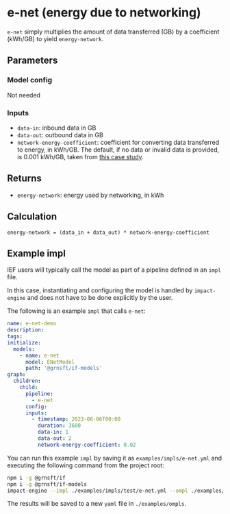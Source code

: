 # e-net (energy due to networking)

`e-net` simply multiplies the amount of data transferred (GB) by a coefficient (kWh/GB) to yield `energy-network`.

## Parameters

### Model config

Not needed

### Inputs

- `data-in`: inbound data in GB
- `data-out`: outbound data in GB
- `network-energy-coefficient`: coefficient for converting data transferred to energy, in kWh/GB. The default, if no data or invalid data is provided, is 0.001 kWh/GB, taken from [this case study](https://github.com/Green-Software-Foundation/sci-guide/blob/dev/use-case-submissions/msft-eShoppen.md).

## Returns

- `energy-network`: energy used by networking, in kWh

## Calculation

```psuedocode
energy-network = (data_in + data_out) * network-energy-coefficient
```

## Example impl

IEF users will typically call the model as part of a pipeline defined in
an `impl` file.

In this case, instantiating and configuring the model is
handled by `impact-engine` and does not have to be done explicitly by
the user.

The following is an example `impl` that calls `e-net`:

```yaml
name: e-net-demo
description:
tags:
initialize:
  models:
    - name: e-net
      model: ENetModel
      path: '@grnsft/if-models'
graph:
  children:
    child:
      pipeline:
        - e-net
      config:
      inputs:
        - timestamp: 2023-08-06T00:00
          duration: 3600
          data-in: 1
          data-out: 2
          network-energy-coefficient: 0.02
```

You can run this example `impl` by saving it as `examples/impls/e-net.yml` and executing the following command from the project root:

```sh
npm i -g @grnsft/if
npm i -g @grnsft/if-models
impact-engine --impl ./examples/impls/test/e-net.yml --ompl ./examples/ompls/e-net.yml
```

The results will be saved to a new `yaml` file in `./examples/ompls`.
